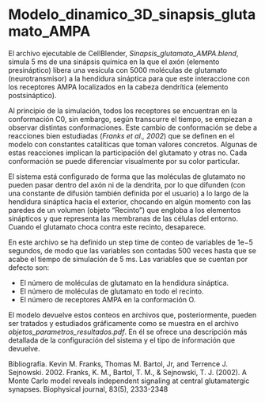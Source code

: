 # Modelo_dinamico_3D_sinapsis_glutamato_AMPA

El archivo ejecutable de CellBlender, *Sinapsis_glutamato_AMPA.blend*, simula 5 ms de una sinápsis química en la que el axón (elemento presináptico) libera una vesícula con 5000 moléculas de glutamato (neurotransmisor) a la hendidura sináptica para que este interaccione con los receptores AMPA localizados en la cabeza dendrítica (elemento postsináptico).

Al principio de la simulación, todos los receptores se encuentran en la conformación C0, sin embargo, según 
transcurre el tiempo, se empiezan a observar distintas conformaciones. Este cambio de conformación se debe a 
reacciones bien estudiadas (*Franks et al., 2002*) que se definen en el modelo con constantes catalíticas que toman 
valores concretos. Algunas de estas reacciones implican la participación del glutamato y otras no. Cada conformación 
se puede diferenciar visualmente por su color particular.

El sistema está configurado de forma que las moléculas de glutamato no pueden pasar dentro del axón ni de la 
dendrita, por lo que difunden (con una constante de difusión también definida por el usuario) a lo largo de la 
hendidura sináptica hacia el exterior, chocando en algún momento con las paredes de un volumen (objeto “Recinto”) que 
engloba a los elementos sinápticos y que representa las membranas de las células del entorno. Cuando el glutamato 
choca contra este recinto, desaparece.

En este archivo se ha definido un step time de conteo de variables de 1e−5
segundos, de modo que las variables son  contadas 500 veces hasta que se acabe el tiempo de simulación de 5 ms. Las variables que se cuentan por defecto son: 

* El número de moléculas de glutamato en la hendidura sináptica.
* El número de moléculas de glutamato en todo el recinto.
* El número de receptores AMPA en la conformación O. 

El modelo devuelve estos conteos en archivos que, posteriormente, pueden ser tratados y estudiados gráficamente como se muestra en el archivo *objetos_parametros_resultados.pdf*. En él se ofrece una descripción más detallada de la configuración del sistema y el tipo de información que devuelve.

Bibliografía.
Kevin M. Franks, Thomas M. Bartol, Jr, and Terrence J. Sejnowski. 2002. Franks, K. M., Bartol, T. M., & Sejnowski, 
T. J. (2002). A Monte Carlo model reveals independent signaling at central glutamatergic synapses. Biophysical 
journal, 83(5), 2333-2348
